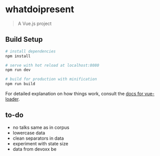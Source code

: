 # whatdoipresent

> A Vue.js project

## Build Setup

``` bash
# install dependencies
npm install

# serve with hot reload at localhost:8080
npm run dev

# build for production with minification
npm run build
```

For detailed explanation on how things work, consult the [docs for vue-loader](http://vuejs.github.io/vue-loader).

## to-do

* no talks same as in corpus
* lowercase data
* clean separators in data
* experiment with state size
* data from devoxx be